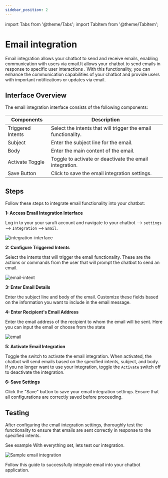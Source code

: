 ```yaml
---
sidebar_position: 2
---
```


import Tabs from '@theme/Tabs';
import TabItem from '@theme/TabItem';

# Email integration

Email integration allows your chatbot to send and receive emails, enabling communication with users via email.It allows your chatbot to send emails in response to specific user interactions . With this functionality, you can enhance the communication capabilities of your chatbot and provide users with important notifications or updates via email.

## Interface Overview

The email integration interface consists of the following components:

| Components          | Description                                                |
|-------------------|------------------------------------------------------------|
| Triggered Intents| Select the intents that will trigger the email functionality. |
| Subject           | Enter the subject line for the email.                     |
| Body              | Enter the main content of the email.                       |
| Activate Toggle   | Toggle to activate or deactivate the email integration.    |
| Save Button       | Click to save the email integration settings.             |

## Steps
Follow these steps to integrate email functionality into your chatbot:

**1: Access Email Integration Interface**

Log in to your your sarufi account and  navigate to  your chatbot --> `settings` --> `Integration` --> `Email`. 

![integration-interface](/img/integration_interface_image.png)

**2: Configure Triggered Intents**

Select the intents that will trigger the email functionality. These are the actions or commands from the user that will prompt the chatbot to send an email.

![email-intent](/img/email-intent.png)


**3: Enter Email Details**

Enter the subject line and body of the email. Customize these fields based on the information you want to include in the email message.

**4: Enter Recipient's Email Address**

Enter the email address of the recipient to whom the email will be sent. Here you can input  the email or choose from the state

![email](/img/email-details.png)


**5: Activate Email Integration**

Toggle the switch to activate the email integration. When activated, the chatbot will send emails based on the specified intents, subject, and body.
If you no longer want to use your integration, toggle the `Activate` switch off to deactivate the integration.

**6: Save Settings**

Click the "Save" button to save your email integration settings. Ensure that all configurations are correctly saved before proceeding.

## Testing
After configuring the email integration settings, thoroughly test the functionality to ensure that emails are sent correctly in response to the specified intents.

See example
With everything set, lets test our integration.

![Sample email integration](/gif/Chatbot_integration_with_email.gif)

Follow this guide to successfully integrate email into your chatbot application.